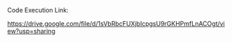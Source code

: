 Code Execution Link:

https://drive.google.com/file/d/1sVbRbcFUXjbIcpgsU9rGKHPmfLnACOgt/view?usp=sharing

